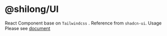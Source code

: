 # @shilong/UI

React Component base on `Tailwindcss` . Reference from `shadcn-ui`. Usage Please see [document](https://onlylonger.github.io/react)

